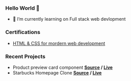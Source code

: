 ### Hello World 👋

- 🔭 I’m currently learning on Full stack web devlopment

### Certifications
- [HTML & CSS for mordern web development](https://courses.learncodeonline.in/learn/certificate/299832-98072)

### Recent Projects
- Product preview card component **[Source](https://github.com/Adityakadali/Product-preview-card-component) / [Live](https://adityakadali.github.io/Product-preview-card-component/)** 
- Starbucks Homepage Clone **[Source](https://github.com/Adityakadali/starbucks-clone) / [Live](https://adityakadali.github.io/starbucks-clone/)**

